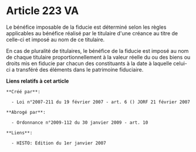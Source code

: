 # Article 223 VA

Le bénéfice imposable de la fiducie est déterminé selon les règles applicables au bénéfice réalisé par le titulaire d'une
créance au titre de celle-ci et imposé au nom de ce titulaire.

En cas de pluralité de titulaires, le bénéfice de la fiducie est imposé au nom de chaque titulaire proportionnellement à la
valeur réelle du ou des biens ou droits mis en fiducie par chacun des constituants à la date à laquelle celui-ci a transféré
des éléments dans le patrimoine fiduciaire.

**Liens relatifs à cet article**

	**Créé par**:

	  - Loi n°2007-211 du 19 février 2007 - art. 6 () JORF 21 février 2007

	**Abrogé par**:

	  - Ordonnance n°2009-112 du 30 janvier 2009 - art. 10

	**Liens**:

	  - HISTO: Edition du 1er janvier 2007
